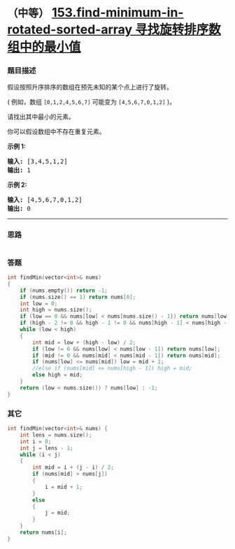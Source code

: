 # `（中等）`  [153.find-minimum-in-rotated-sorted-array 寻找旋转排序数组中的最小值](https://leetcode-cn.com/problems/find-minimum-in-rotated-sorted-array/)

### 题目描述
<p>假设按照升序排序的数组在预先未知的某个点上进行了旋转。</p>

<p>( 例如，数组&nbsp;<code>[0,1,2,4,5,6,7]</code> <strong> </strong>可能变为&nbsp;<code>[4,5,6,7,0,1,2]</code>&nbsp;)。</p>

<p>请找出其中最小的元素。</p>

<p>你可以假设数组中不存在重复元素。</p>

<p><strong>示例 1:</strong></p>

<pre><strong>输入:</strong> [3,4,5,1,2]
<strong>输出:</strong> 1</pre>

<p><strong>示例 2:</strong></p>

<pre><strong>输入:</strong> [4,5,6,7,0,1,2]
<strong>输出:</strong> 0</pre>


---
### 思路
```
```

### 答题
``` C++
int findMin(vector<int>& nums) 
{
	if (nums.empty()) return -1;
	if (nums.size() == 1) return nums[0];
	int low = 0;
	int high = nums.size();
	if (low == 0 && nums[low] < nums[nums.size() - 1]) return nums[low];
	if (high - 2 != 0 && high - 1 != 0 && nums[high - 1] < nums[high - 2]) return nums[high - 1];
	while (low < high)
	{
		int mid = low + (high - low) / 2;
		if (low != 0 && nums[low] < nums[low - 1]) return nums[low];
		if (mid != 0 && nums[mid] < nums[mid - 1]) return nums[mid];
		if (nums[low] <= nums[mid]) low = mid + 1;
		//else if (nums[mid] <= nums[high - 1]) high = mid;
		else high = mid;
	}
	return (low < nums.size()) ? nums[low] : -1;
}
```

### 其它
``` C++
int findMin(vector<int>& nums) {
	int lens = nums.size();
	int i = 0;
	int j = lens - 1;
	while (i < j)
	{
		int mid = i + (j - i) / 2;
		if (nums[mid] > nums[j])
		{
			i = mid + 1;
		}
		else
		{
			j = mid;
		}
	}
	return nums[i];
}
```

